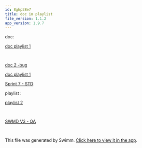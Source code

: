 ```yaml
---
id: 8ghp38e7
title: doc in playlist
file_version: 1.1.2
app_version: 1.9.7
---
```


doc:

[doc playlist 1](doc-playlist-1.2n3pere9.sw.md)

<br/>

[doc 2 -bug](doc-2-bug.ok4t4ij0.sw.md)

[doc playlist 1](doc-playlist-1.2n3pere9.sw.md)

[Sprint 7 - STD ](sprint-7-std.1kj71.sw.md)

playlist :

[playlist 2](playlist-2.144jad0q.pl.sw.md)

<br/>

[SWMD V3 - QA](swmd-v3-qa.d8o8h.pl.sw.md)

<br/>

This file was generated by Swimm. [Click here to view it in the app](http://localhost:5000/repos/Z2l0aHViJTNBJTNBTm9hUmVwbyUzQSUzQU5vYW96ZXI=/docs/8ghp38e7).
